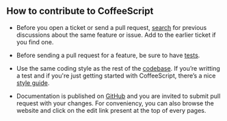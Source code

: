 ## How to contribute to CoffeeScript

* Before you open a ticket or send a pull request, [search](https://github.com/adaltas/node-csv/issues) for previous discussions about the same feature or issue. Add to the earlier ticket if you find one.

* Before sending a pull request for a feature, be sure to have [tests](https://github.com/adaltas/node-csv/tree/master/test).

* Use the same coding style as the rest of the [codebase](https://github.com/adaltas/node-csv/tree/master/src). If you’re writting a test and if you're just getting started with CoffeeScript, there’s a nice [style guide](https://github.com/polarmobile/coffeescript-style-guide).

* Documentation is published on [GitHub](https://github.com/adaltas/node-csv-docs) and you are invited to submit pull request with your changes. For conveniency, you can also browse the website and click on the edit link present at the top of every pages.
